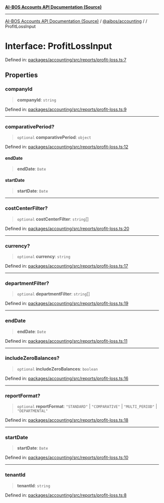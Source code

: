 [**AI-BOS Accounts API Documentation (Source)**](../../../README.md)

***

[AI-BOS Accounts API Documentation (Source)](../../../README.md) / [@aibos/accounting](../README.md) / [](../README.md) / ProfitLossInput

# Interface: ProfitLossInput

Defined in: [packages/accounting/src/reports/profit-loss.ts:7](https://github.com/pohlai88/accounts/blob/48103fb36d28b2b9bfb33472b6de2f719773cde9/packages/accounting/src/reports/profit-loss.ts#L7)

## Properties

### companyId

> **companyId**: `string`

Defined in: [packages/accounting/src/reports/profit-loss.ts:9](https://github.com/pohlai88/accounts/blob/48103fb36d28b2b9bfb33472b6de2f719773cde9/packages/accounting/src/reports/profit-loss.ts#L9)

***

### comparativePeriod?

> `optional` **comparativePeriod**: `object`

Defined in: [packages/accounting/src/reports/profit-loss.ts:12](https://github.com/pohlai88/accounts/blob/48103fb36d28b2b9bfb33472b6de2f719773cde9/packages/accounting/src/reports/profit-loss.ts#L12)

#### endDate

> **endDate**: `Date`

#### startDate

> **startDate**: `Date`

***

### costCenterFilter?

> `optional` **costCenterFilter**: `string`[]

Defined in: [packages/accounting/src/reports/profit-loss.ts:20](https://github.com/pohlai88/accounts/blob/48103fb36d28b2b9bfb33472b6de2f719773cde9/packages/accounting/src/reports/profit-loss.ts#L20)

***

### currency?

> `optional` **currency**: `string`

Defined in: [packages/accounting/src/reports/profit-loss.ts:17](https://github.com/pohlai88/accounts/blob/48103fb36d28b2b9bfb33472b6de2f719773cde9/packages/accounting/src/reports/profit-loss.ts#L17)

***

### departmentFilter?

> `optional` **departmentFilter**: `string`[]

Defined in: [packages/accounting/src/reports/profit-loss.ts:19](https://github.com/pohlai88/accounts/blob/48103fb36d28b2b9bfb33472b6de2f719773cde9/packages/accounting/src/reports/profit-loss.ts#L19)

***

### endDate

> **endDate**: `Date`

Defined in: [packages/accounting/src/reports/profit-loss.ts:11](https://github.com/pohlai88/accounts/blob/48103fb36d28b2b9bfb33472b6de2f719773cde9/packages/accounting/src/reports/profit-loss.ts#L11)

***

### includeZeroBalances?

> `optional` **includeZeroBalances**: `boolean`

Defined in: [packages/accounting/src/reports/profit-loss.ts:16](https://github.com/pohlai88/accounts/blob/48103fb36d28b2b9bfb33472b6de2f719773cde9/packages/accounting/src/reports/profit-loss.ts#L16)

***

### reportFormat?

> `optional` **reportFormat**: `"STANDARD"` \| `"COMPARATIVE"` \| `"MULTI_PERIOD"` \| `"DEPARTMENTAL"`

Defined in: [packages/accounting/src/reports/profit-loss.ts:18](https://github.com/pohlai88/accounts/blob/48103fb36d28b2b9bfb33472b6de2f719773cde9/packages/accounting/src/reports/profit-loss.ts#L18)

***

### startDate

> **startDate**: `Date`

Defined in: [packages/accounting/src/reports/profit-loss.ts:10](https://github.com/pohlai88/accounts/blob/48103fb36d28b2b9bfb33472b6de2f719773cde9/packages/accounting/src/reports/profit-loss.ts#L10)

***

### tenantId

> **tenantId**: `string`

Defined in: [packages/accounting/src/reports/profit-loss.ts:8](https://github.com/pohlai88/accounts/blob/48103fb36d28b2b9bfb33472b6de2f719773cde9/packages/accounting/src/reports/profit-loss.ts#L8)
